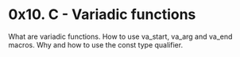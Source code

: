 # 0x10. C - Variadic functions
  What are variadic functions.
 How to use va_start, va_arg and va_end macros.
  Why and how to use the const type qualifier.
